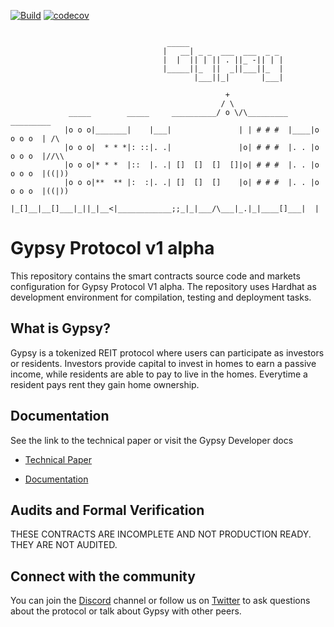 [![Build](https://circleci.com/gh/Gypsy-City/v1-core.svg?style=svg)](https://app.circleci.com/pipelines/github/Gypsy-City/v1-core)
[![codecov](https://codecov.io/gh/Gypsy-City/v1-core/branch/main/graph/badge.svg?token=5D5TRH8RQX)](https://codecov.io/gh/Gypsy-City/v1-core)

```

                                   _____
                                  |   __| _ _  ___  ___  _ _
                                  |  |  || | || . ||_ -|| | |
                                  |_____||_  ||  _||___||_  |
                                         |___||_|       |___|

                                                +
                                               / \
             _____        _____     __________/ o \/\_________      _________
            |o o o|_______|    |___|               | | # # #  |____|o o o o  | /\
            |o o o|  * * *|: ::|. .|               |o| # # #  |. . |o o o o  |//\\
            |o o o|* * *  |::  |. .| []  []  []  []|o| # # #  |. . |o o o o  |((|))
            |o o o|**  ** |:  :|. .| []  []  []    |o| # # #  |. . |o o o o  |((|))
            |_[]__|__[]___|_||_|__<|____________;;_|_|___/\___|_.|_|____[]___|  |
```

# Gypsy Protocol v1 alpha

This repository contains the smart contracts source code and markets configuration for Gypsy Protocol V1 alpha. The repository uses Hardhat as development environment for compilation, testing and deployment tasks.

## What is Gypsy?

Gypsy is a tokenized REIT protocol where users can participate as investors or residents. Investors provide capital to invest in homes to earn a passive income, while residents are able to pay to live in the homes. Everytime a resident pays rent they gain home ownership.

## Documentation

See the link to the technical paper or visit the Gypsy Developer docs

- [Technical Paper](https://gypsytoken.org/static/media/Gypsy_Whitepaper.bd977cf1.pdf)

- [Documentation](https://docs.gypsytoken.org/gypsy-protocol/)

## Audits and Formal Verification

THESE CONTRACTS ARE INCOMPLETE AND NOT PRODUCTION READY. THEY ARE NOT AUDITED.

## Connect with the community

You can join the [Discord](https://discord.com/invite/dzqasrgHNT) channel or follow us on [Twitter](https://twitter.com/gypsycityre) to ask questions about the protocol or talk about Gypsy with other peers.
